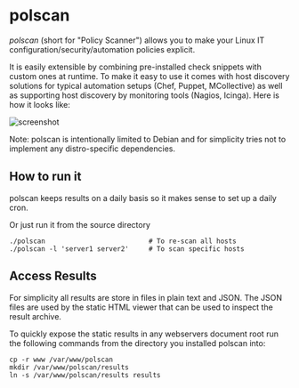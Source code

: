 # polscan

*polscan* (short for "Policy Scanner") allows you to make your Linux IT configuration/security/automation policies explicit.

It is easily extensible by combining pre-installed check snippets with custom ones at runtime. To make it easy to use it comes with host discovery solutions for typical automation setups (Chef, Puppet, MCollective) as well as supporting host discovery by monitoring tools (Nagios, Icinga). Here is how it looks like:

![screenshot](http://lzone.de/images/polscan-screenshot1.png)

Note: polscan is intentionally limited to Debian and for simplicity tries not to implement any distro-specific dependencies.

How to run it
-------------

polscan keeps results on a daily basis so it makes sense to set up a daily cron.

Or just run it from the source directory

    ./polscan                          # To re-scan all hosts
    ./polscan -l 'server1 server2'     # To scan specific hosts

Access Results
--------------

For simplicity all results are store in files in plain text and JSON. The JSON files are used by the static HTML viewer that can be used to inspect the result archive.

To quickly expose the static results in any webservers document root run the following commands from the directory you installed polscan into:

    cp -r www /var/www/polscan
    mkdir /var/www/polscan/results
    ln -s /var/www/polscan/results results
